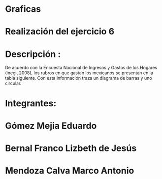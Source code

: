 # Graficas

# Realización del ejercicio 6

# Descripción :
De acuerdo con la Encuesta Nacional de Ingresos y Gastos de los Hogares (inegi, 2008), los rubros en que gastan los mexicanos se presentan en la tabla siguiente. Con esta información traza un diagrama de barras y uno circular. 


# Integrantes:

# Gómez Mejia Eduardo 

# Bernal Franco Lizbeth de Jesús 

# Mendoza Calva Marco Antonio  